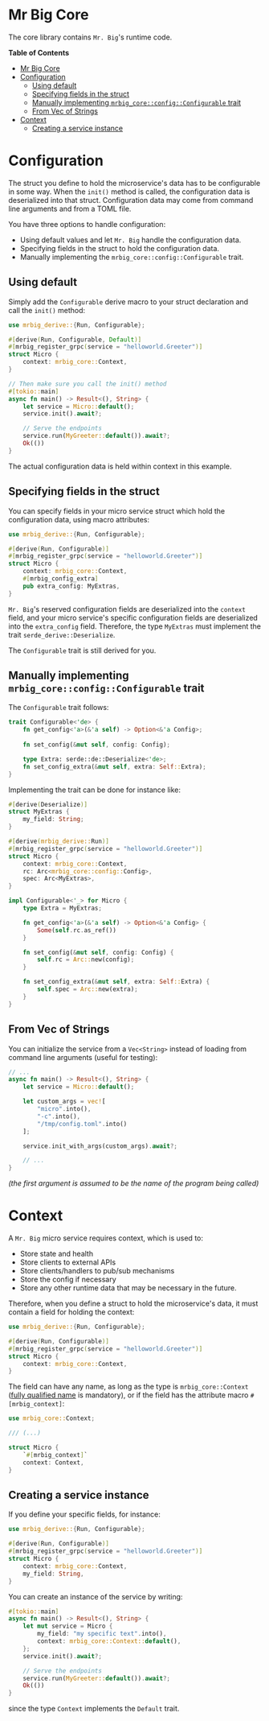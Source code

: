 # Mr Big Core

The core library contains `Mr. Big`'s runtime code.

<!-- markdown-toc start - Don't edit this section. Run M-x markdown-toc-refresh-toc -->
**Table of Contents**

- [Mr Big Core](#mr-big-core)
- [Configuration](#configuration)
    - [Using default](#using-default)
    - [Specifying fields in the struct](#specifying-fields-in-the-struct)
    - [Manually implementing `mrbig_core::config::Configurable` trait](#manually-implementing-mrbigcoreconfigconfigurable-trait)
    - [From Vec of Strings](#from-vec-of-strings)
- [Context](#context)
    - [Creating a service instance](#creating-a-service-instance)

<!-- markdown-toc end -->

# Configuration

The struct you define to hold the microservice's data has to be configurable in some way. When the `init()` method is called, the configuration data is deserialized into that struct. Configuration data may come from command line arguments and from a TOML file.

You have three options to handle configuration:
* Using default values and let `Mr. Big` handle the configuration data.
* Specifying fields in the struct to hold the configuration data.
* Manually implementing the `mrbig_core::config::Configurable` trait.

## Using default

Simply add the `Configurable` derive macro to your struct declaration and call the `init()` method:

```rust
use mrbig_derive::{Run, Configurable};

#[derive(Run, Configurable, Default)]
#[mrbig_register_grpc(service = "helloworld.Greeter")]
struct Micro {
    context: mrbig_core::Context,
}

// Then make sure you call the init() method
#[tokio::main]
async fn main() -> Result<(), String> {
    let service = Micro::default();
	service.init().await?;

    // Serve the endpoints
    service.run(MyGreeter::default()).await?;
    Ok(())
}
```

The actual configuration data is held within context in this example.

## Specifying fields in the struct

You can specify fields in your micro service struct which hold the configuration data, using macro attributes:

```rust
use mrbig_derive::{Run, Configurable};

#[derive(Run, Configurable)]
#[mrbig_register_grpc(service = "helloworld.Greeter")]
struct Micro {
	context: mrbig_core::Context,
	#[mrbig_config_extra]
	pub extra_config: MyExtras,
}
```

`Mr. Big`'s reserved configuration fields are deserialized into the `context` field, and your micro service's specific configuration fields are deserialized into the `extra_config` field. Therefore, the type `MyExtras` must implement the trait `serde_derive::Deserialize`.

The `Configurable` trait is still derived for you.

## Manually implementing `mrbig_core::config::Configurable` trait

The `Configurable` trait follows:

```rust
trait Configurable<'de> {
	fn get_config<'a>(&'a self) -> Option<&'a Config>;
	
	fn set_config(&mut self, config: Config);

	type Extra: serde::de::Deserialize<'de>;
	fn set_config_extra(&mut self, extra: Self::Extra);
}
```

Implementing the trait can be done for instance like:

```rust
#[derive(Deserialize)]
struct MyExtras {
	my_field: String;
}

#[derive(mrbig_derive::Run)]
#[mrbig_register_grpc(service = "helloworld.Greeter")]
struct Micro {
	context: mrbig_core::Context,
	rc: Arc<mrbig_core::config::Config>,
	spec: Arc<MyExtras>,
}

impl Configurable<'_> for Micro {
    type Extra = MyExtras;

    fn get_config<'a>(&'a self) -> Option<&'a Config> {
        Some(self.rc.as_ref())
    }

    fn set_config(&mut self, config: Config) {
        self.rc = Arc::new(config);
    }

    fn set_config_extra(&mut self, extra: Self::Extra) {
        self.spec = Arc::new(extra);
    }
}
```

## From Vec of Strings

You can initialize the service from a `Vec<String>` instead of loading from command line arguments (useful for testing):

```rust
// ...
async fn main() -> Result<(), String> {
    let service = Micro::default();

	let custom_args = vec![
		"micro".into(),
		"-c".into(),
		"/tmp/config.toml".into()
	];

	service.init_with_args(custom_args).await?;

    // ...
}
```

*(the first argument is assumed to be the name of the program being called)*

# Context

A `Mr. Big` micro service requires context, which is used to:
* Store state and health
* Store clients to external APIs
* Store clients/handlers to pub/sub mechanisms
* Store the config if necessary
* Store any other runtime data that may be necessary in the future.

Therefore, when you define a struct to hold the microservice's data, it must contain a field for holding the context:

```rust
use mrbig_derive::{Run, Configurable};

#[derive(Run, Configurable)]
#[mrbig_register_grpc(service = "helloworld.Greeter")]
struct Micro {
    context: mrbig_core::Context,
}
```

The field can have any name, as long as the type is `mrbig_core::Context` ([fully qualified name](https://en.wikipedia.org/wiki/Fully_qualified_name) is mandatory), or if the field has the attribute macro `#[mrbig_context]`:

```rust
use mrbig_core::Context;

/// (...)

struct Micro {
    `#[mrbig_context]`
    context: Context,
}
```

## Creating a service instance

If you define your specific fields, for instance:

```rust
use mrbig_derive::{Run, Configurable};

#[derive(Run, Configurable)]
#[mrbig_register_grpc(service = "helloworld.Greeter")]
struct Micro {
    context: mrbig_core::Context,
    my_field: String,
}
```

You can create an instance of the service by writing:

```rust
#[tokio::main]
async fn main() -> Result<(), String> {
    let mut service = Micro {
        my_field: "my specific text".into(),
        context: mrbig_core::Context::default(),
    };
    service.init().await?;

    // Serve the endpoints
    service.run(MyGreeter::default()).await?;
    Ok(())
}
```

since the type `Context` implements the `Default` trait.
